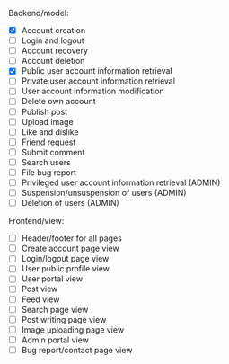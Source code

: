 
Backend/model:

- [x] Account creation
- [ ] Login and logout
- [ ] Account recovery
- [ ] Account deletion
- [x] Public user account information retrieval
- [ ] Private user account information retrieval
- [ ] User account information modification
- [ ] Delete own account
- [ ] Publish post
- [ ] Upload image
- [ ] Like and dislike
- [ ] Friend request
- [ ] Submit comment
- [ ] Search users
- [ ] File bug report
- [ ] Privileged user account information retrieval (ADMIN)
- [ ] Suspension/unsuspension of users (ADMIN)
- [ ] Deletion of users (ADMIN)

Frontend/view:

- [ ] Header/footer for all pages
- [ ] Create account page view
- [ ] Login/logout page view
- [ ] User public profile view
- [ ] User portal view
- [ ] Post view
- [ ] Feed view
- [ ] Search page view
- [ ] Post writing page view
- [ ] Image uploading page view
- [ ] Admin portal view
- [ ] Bug report/contact page view
